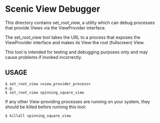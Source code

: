 # Scenic View Debugger

This directory contains set_root_view, a utility which can debug processes that
provide Views via the ViewProvider interface.

The set_root_view tool takes the URL to a process that exposes the ViewProvider
interface and makes its View the root (fullscreen) View.

This tool is intended for testing and debugging purposes only and may cause
problems if invoked incorrectly.

## USAGE

```shell
$ set_root_view <view_provider_process>
e.g.
$ set_root_view spinning_square_view
```

If any other View-providing processes are running on your system, they should be
killed before running this tool:
```shell
$ killall spinning_square_view
```
